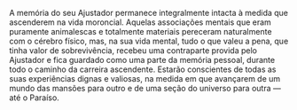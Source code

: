 ﻿A memória do seu Ajustador permanece integralmente intacta à medida que ascenderem na vida moroncial. Aquelas associações mentais que eram puramente animalescas e totalmente materiais pereceram naturalmente com o cérebro físico, mas, na sua vida mental, tudo o que valeu a pena, que tinha valor de sobrevivência, recebeu uma contraparte provida pelo Ajustador e fica guardado como uma parte da memória pessoal, durante todo o caminho da carreira ascendente. Estarão conscientes de todas as suas experiências dignas e valiosas, na medida em que avançarem de um mundo das mansões para outro e de uma seção do universo para outra — até o Paraíso.